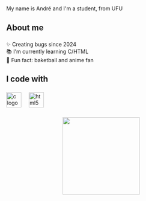 <h1 align="left"></h1>

###

<p align="left">My name is André and I'm a student, from UFU</p>

###

<h2 align="left">About me</h2>

###

<p align="left">✨ Creating bugs since 2024<br>📚 I'm currently learning C/HTML<br>🎲 Fun fact: baketball and anime fan</p>

###

<h2 align="left">I code with</h2>

###

<div align="left">
  <img src="https://cdn.jsdelivr.net/gh/devicons/devicon/icons/c/c-line.svg" height="40" alt="c logo"  />
  <img width="12" />
  <img src="https://cdn.jsdelivr.net/gh/devicons/devicon/icons/html5/html5-plain.svg" height="40" alt="html5 logo"  />
</div>

###

<div align="center">
  <img height="205" src="https://i.pinimg.com/originals/9f/a9/e1/9fa9e136b2df5a14cb41bb53945d4432.gif"  />
</div>

###
